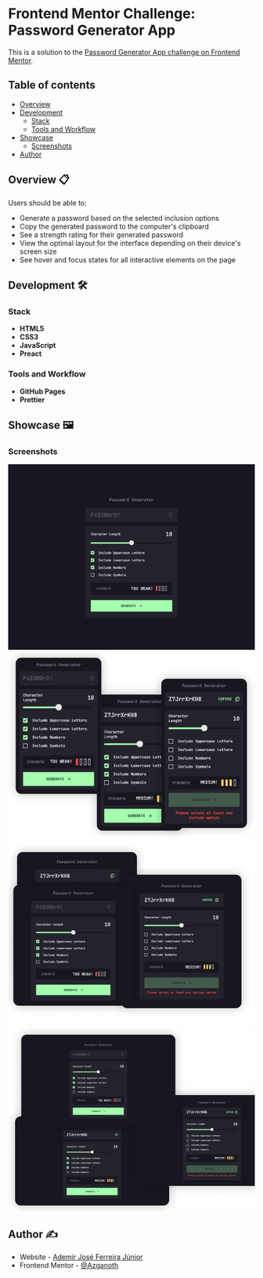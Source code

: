 # Frontend Mentor Challenge: Password Generator App

This is a solution to the [Password Generator App challenge on Frontend Mentor](https://www.frontendmentor.io/challenges/password-generator-app-Mr8CLycqjh).

## Table of contents

- [Overview](#overview)
- [Development](#development)
  - [Stack](#stack)
  - [Tools and Workflow](#tools-and-workflow)
- [Showcase](#showcase)
  - [Screenshots](#screenshots)
- [Author](#author)

## <a name="overview">Overview 📋</a>

Users should be able to:

- Generate a password based on the selected inclusion options
- Copy the generated password to the computer's clipboard
- See a strength rating for their generated password
- View the optimal layout for the interface depending on their device's screen size
- See hover and focus states for all interactive elements on the page

## <a name="development">Development 🛠️</a>

### Stack

- **HTML5**
- **CSS3**
- **JavaScript**
- **Preact**

### Tools and Workflow

- **GitHub Pages**
- **Prettier**

## <a name="showcase">Showcase 🖼️</a>

### Screenshots

![](./passwordgen_0.webp)
![](./passwordgen_1.webp)
![](./passwordgen_2.webp)
![](./passwordgen_3.webp)

## <a name="author">Author ✍️</a>

- Website - [Ademir José Ferreira Júnior](https://github.com/Azganoth)
- Frontend Mentor - [@Azganoth](https://www.frontendmentor.io/profile/Azganoth)
